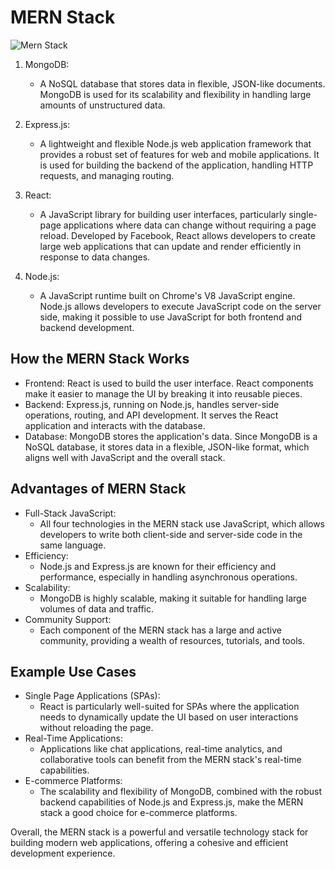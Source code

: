# MERN Stack

<img src="https://nitsantech.com/fileadmin/ns_theme_ns2019/blog/_live/What_is_the_MERN_stack_and_how_do_I_use_it_/What_is_the_MERN_stack_and_how_do_I_use_it.jpg" alt="Mern Stack" title="Mern stack" />

1. MongoDB:
   - A NoSQL database that stores data in flexible, JSON-like documents. MongoDB is used for its scalability and flexibility in handling large amounts of unstructured data.
     
2. Express.js:
   - A lightweight and flexible Node.js web application framework that provides a robust set of features for web and mobile applications. It is used for building the backend of the application, handling HTTP requests, and managing routing.

3. React:
   - A JavaScript library for building user interfaces, particularly single-page applications where data can change without requiring a page reload. Developed by Facebook, React allows developers to create large web applications that can update and render efficiently in response to data changes.

4. Node.js:
   -  A JavaScript runtime built on Chrome's V8 JavaScript engine. Node.js allows developers to execute JavaScript code on the server side, making it possible to use JavaScript for both frontend and backend development.

## How the MERN Stack Works
- Frontend: React is used to build the user interface. React components make it easier to manage the UI by breaking it into reusable pieces.
- Backend: Express.js, running on Node.js, handles server-side operations, routing, and API development. It serves the React application and interacts with the database.
- Database: MongoDB stores the application's data. Since MongoDB is a NoSQL database, it stores data in a flexible, JSON-like format, which aligns well with JavaScript and the overall stack.

## Advantages of MERN Stack
- Full-Stack JavaScript:
  - All four technologies in the MERN stack use JavaScript, which allows developers to write both client-side and server-side code in the same language.
- Efficiency:
  - Node.js and Express.js are known for their efficiency and performance, especially in handling asynchronous operations.
- Scalability:
  - MongoDB is highly scalable, making it suitable for handling large volumes of data and traffic.
- Community Support:
  -  Each component of the MERN stack has a large and active community, providing a wealth of resources, tutorials, and tools.

## Example Use Cases
- Single Page Applications (SPAs):
  -  React is particularly well-suited for SPAs where the application needs to dynamically update the UI based on user interactions without reloading the page.
- Real-Time Applications:
  - Applications like chat applications, real-time analytics, and collaborative tools can benefit from the MERN stack's real-time capabilities.
- E-commerce Platforms:
  - The scalability and flexibility of MongoDB, combined with the robust backend capabilities of Node.js and Express.js, make the MERN stack a good choice for e-commerce platforms.

Overall, the MERN stack is a powerful and versatile technology stack for building modern web applications, offering a cohesive and efficient development experience.
